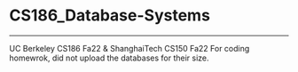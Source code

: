 # CS186_Database-Systems
---
UC Berkeley CS186 Fa22 &amp; ShanghaiTech CS150 Fa22
For coding homewrok, did not upload the databases for their size.
